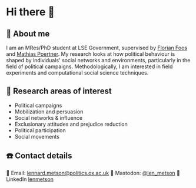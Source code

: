 # Hi there 👋

## 👨 About me  

I am an MRes/PhD student at LSE Government, supervised by [Florian Foos](https://www.lse.ac.uk/government/people/academic-staff/florian-foos) and [Mathias Poertner](https://www.lse.ac.uk/government/people/academic-staff/mathias-poertner). My research looks at how political behaviour is shaped by individuals' social networks and environments, particularly in the field of political campaigns. Methodologically, I am interested in field experiments and computational social science techniques. 

## 🔬 Research areas of interest
- Political campaigns
- Mobilization and persuasion
- Social networks & influence
- Exclusionary attitudes and prejudice reduction
- Political participation
- Social movements

## ☎️ Contact details 

📧 Email: lennard.metson@politics.ox.ac.uk
🐘 Mastodon: [@len_metson](https://mastodon.online/@len_metson)
🔗 LinkedIn [lenmetson](https://www.linkedin.com/in/lenmetson/)
